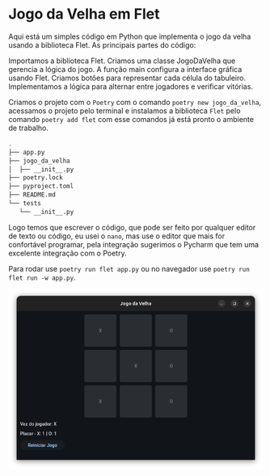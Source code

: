 # Jogo da Velha em Flet

Aqui está um simples código em Python que implementa o jogo da velha usando a biblioteca Flet.
As principais partes do código:

Importamos a biblioteca Flet.
Criamos uma classe JogoDaVelha que gerencia a lógica do jogo.
A função main configura a interface gráfica usando Flet.
Criamos botões para representar cada célula do tabuleiro.
Implementamos a lógica para alternar entre jogadores e verificar vitórias.

Criamos o projeto com o `Poetry` com o comando `poetry new jogo_da_velha`, acessamos o projeto pelo terminal e instalamos a biblioteca `Flet` pelo comando `poetry add flet` com esse comandos já está pronto o ambiente de trabalho.
```bash
.
├── app.py
├── jogo_da_velha
│  ├── __init__.py
├── poetry.lock
├── pyproject.toml
├── README.md
└── tests
   └── __init__.py
```

Logo temos que escrever o código, que pode ser feito por qualquer editor de texto ou código, eu usei o `nano`, mas use o editor que mais for confortável programar, pela integração sugerimos o Pycharm que tem uma excelente integração com o Poetry.

Para rodar use `poetry run flet app.py` ou no navegador use `poetry run flet run -w app.py`. 

![](/jogo_da_velha.png)
